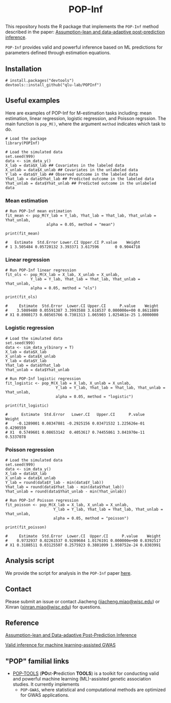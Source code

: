 <h1 align="center">
<p> POP-Inf
</h1>

This repository hosts the R package that implements the `POP-Inf` method described in the paper: [Assumption-lean and data-adaptive post-prediction inference](https://arxiv.org/abs/2311.14220). 

`POP-Inf`  provides valid and powerful inference based on ML predictions for parameters defined through estimation equations.


## Installation         
```
# install.packages("devtools")
devtools::install_github("qlu-lab/POPInf")
```

## Useful examples
Here are examples of POP-Inf for M-estimation tasks including: mean estimation, linear regression, logistic regression, and Poisson regrssion. The main function is `pop_M()`, where the argument `method` indicates which task to do.


```
# Load the package
library(POPInf)

# Load the simulated data
set.seed(999)
data <- sim_data_y()
X_lab = data$X_lab ## Covariates in the labeled data
X_unlab = data$X_unlab ## Covariates in the unlabeled data
Y_lab = data$Y_lab ## Observed outcome in the labeled data
Yhat_lab = data$Yhat_lab ## Predicted outcome in the labeled data
Yhat_unlab = data$Yhat_unlab ## Predicted outcome in the unlabeled data
``````

### Mean estimation
```
# Run POP-Inf mean estimation
fit_mean <- pop_M(Y_lab = Y_lab, Yhat_lab = Yhat_lab, Yhat_unlab = Yhat_unlab,
                  alpha = 0.05, method = "mean")

print(fit_mean)

#   Estimate  Std.Error Lower.CI Upper.CI P.value    Weight
# 1 3.505484 0.05720132 3.393371 3.617596       0 0.9044718
```

### Linear regression
```
# Run POP-Inf linear regression
fit_ols <- pop_M(X_lab = X_lab, X_unlab = X_unlab,
           Y_lab = Y_lab, Yhat_lab = Yhat_lab, Yhat_unlab = Yhat_unlab,
           alpha = 0.05, method = "ols")

print(fit_ols)

#     Estimate  Std.Error  Lower.CI Upper.CI      P.value    Weight
#    3.5089480 0.05591387 3.3993588 3.618537 0.000000e+00 0.8611889
# X1 0.8980173 0.08565766 0.7301313 1.065903 1.025461e-25 1.0000000
```

### Logistic regression
```
# Load the simulated data
set.seed(999)
data <- sim_data_y(binary = T)
X_lab = data$X_lab
X_unlab = data$X_unlab
Y_lab = data$Y_lab
Yhat_lab = data$Yhat_lab
Yhat_unlab = data$Yhat_unlab

# Run POP-Inf logistic regression
fit_logistic <- pop_M(X_lab = X_lab, X_unlab = X_unlab,
                      Y_lab = Y_lab, Yhat_lab = Yhat_lab, Yhat_unlab = Yhat_unlab,
                      alpha = 0.05, method = "logistic")

print(fit_logistic)

#      Estimate  Std.Error   Lower.CI   Upper.CI      P.value    Weight
#    -0.1289001 0.08347881 -0.2925156 0.03471532 1.225626e-01 0.4290559
# X1  0.5749601 0.08653142  0.4053617 0.74455861 3.041970e-11 0.5337078
```

### Poisson regression
```
# Load the simulated data
set.seed(999)
data <- sim_data_y()
X_lab = data$X_lab
X_unlab = data$X_unlab
Y_lab = round(data$Y_lab - min(data$Y_lab))
Yhat_lab = round(data$Yhat_lab - min(data$Yhat_lab))
Yhat_unlab = round(data$Yhat_unlab - min(Yhat_unlab))

# Run POP-Inf Poisson regression
fit_poisson <- pop_M(X_lab = X_lab, X_unlab = X_unlab,
                     Y_lab = Y_lab, Yhat_lab = Yhat_lab, Yhat_unlab = Yhat_unlab,
                     alpha = 0.05, method = "poisson")

print(fit_poisson)

#     Estimate  Std.Error  Lower.CI  Upper.CI      P.value    Weight
#    0.9732937 0.02261537 0.9289684 1.0176191 0.000000e+00 0.8392517
# X1 0.3188511 0.03125507 0.2575923 0.3801099 1.950752e-24 0.8303991
```

## Analysis script
We provide the script for analysis in the `POP-Inf` paper [here](https://github.com/jmiao24/POP-Inf_analysis).

## Contact 

Please submit an issue or contact Jiacheng (jiacheng.miao@wisc.edu) or Xinran (xinran.miao@wisc.edu) for questions.

## Reference
[Assumption-lean and Data-adaptive Post-Prediction Inference](https://arxiv.org/abs/2311.14220)

[Valid inference for machine learning-assisted GWAS](https://www.medrxiv.org/content/10.1101/2024.01.03.24300779v1)

## "POP" familial links
* [POP-TOOLS](https://github.com/qlu-lab/POP-TOOLS) (**PO**st-**P**rediction **TOOLS**) is a toolkit for conducting valid and powerful machine learning (ML)-assisted genetic association studies. It currently implements
  * `POP-GWAS`, where statistical and computational methods are optimized for GWAS applications.
